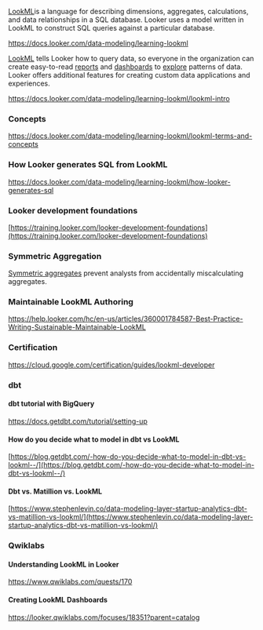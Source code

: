 [LookML](https://docs.looker.com/data-modeling/learning-lookml/lookml-intro)  ​is a language for describing dimensions, aggregates, calculations, and data relationships in a SQL database. Looker uses a model written in LookML to construct SQL queries against a particular database.

https://docs.looker.com/data-modeling/learning-lookml

[LookML](  https://docs.looker.com/data-modeling/learning-lookml/what-is-lookml ) tells Looker how to query data, so everyone in the organization can create easy-to-read [reports]( https://docs.looker.com/dashboards/dashboards-reports-intro   ) and [dashboards](   https://docs.looker.com/dashboards  ) to [explore](https://docs.looker.com/data-modeling/learning-lookml/explore-menu-and-field-picker) patterns of data. Looker offers additional features for creating custom data applications and experiences.


https://docs.looker.com/data-modeling/learning-lookml/lookml-intro

### Concepts

https://docs.looker.com/data-modeling/learning-lookml/lookml-terms-and-concepts


### How Looker generates SQL from LookML

https://docs.looker.com/data-modeling/learning-lookml/how-looker-generates-sql



### Looker development foundations

[https://training.looker.com/looker-development-foundations](https://training.looker.com/looker-development-foundations)


### Symmetric Aggregation

[Symmetric aggregates](https://help.looker.com/hc/en-us/articles/360023722974-A-Simple-Explanation-of-Symmetric-Aggregates-or-Why-On-Earth-Does-My-SQL-Look-Like-That-) prevent analysts  from accidentally miscalculating  aggregates.

### Maintainable LookML Authoring

https://help.looker.com/hc/en-us/articles/360001784587-Best-Practice-Writing-Sustainable-Maintainable-LookML



### Certification


https://cloud.google.com/certification/guides/lookml-developer


### dbt


#### dbt tutorial with BigQuery

https://docs.getdbt.com/tutorial/setting-up

#### How do you decide what to model in dbt vs LookML

[https://blog.getdbt.com/-how-do-you-decide-what-to-model-in-dbt-vs-lookml--/](https://blog.getdbt.com/-how-do-you-decide-what-to-model-in-dbt-vs-lookml--/)

#### Dbt vs. Matillion vs. LookML

[https://www.stephenlevin.co/data-modeling-layer-startup-analytics-dbt-vs-matillion-vs-lookml/](https://www.stephenlevin.co/data-modeling-layer-startup-analytics-dbt-vs-matillion-vs-lookml/)


### Qwiklabs


#### Understanding LookML in Looker

https://www.qwiklabs.com/quests/170


#### Creating LookML Dashboards

https://looker.qwiklabs.com/focuses/18351?parent=catalog
